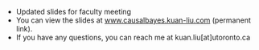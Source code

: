 -  Updated slides for faculty meeting 
-  You can view the slides at www.causalbayes.kuan-liu.com (permanent link). 
-  If you have any questions, you can reach me at kuan.liu[at]utoronto.ca


